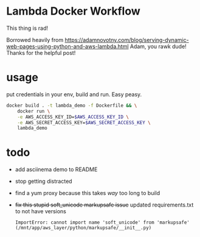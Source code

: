 # Lambda Docker Workflow

This thing is rad!

Borrowed heavily from https://adamnovotny.com/blog/serving-dynamic-web-pages-using-python-and-aws-lambda.html
Adam, you rawk dude! Thanks for the helpful post!

# usage

put credentials in your env, build and run. Easy peasy.

```sh
docker build . -t lambda_demo -f Dockerfile && \
    docker run \
    -e AWS_ACCESS_KEY_ID=$AWS_ACCESS_KEY_ID \
    -e AWS_SECRET_ACCESS_KEY=$AWS_SECRET_ACCESS_KEY \
    lambda_demo
```

# todo

- add asciinema demo to README
- stop getting distracted
- find a yum proxy because this takes _way_ too long to build
- ~~fix this stupid soft_unicode markupsafe issue~~ updated requirements.txt to not have versions

  `ImportError: cannot import name 'soft_unicode' from 'markupsafe' (/mnt/app/aws_layer/python/markupsafe/__init__.py)`
